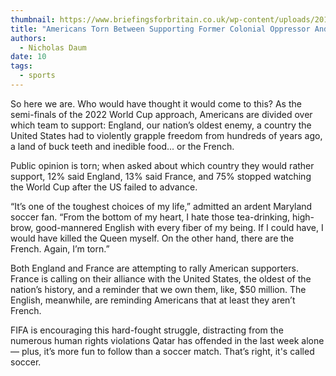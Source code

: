 ```yaml
---
thumbnail: https://www.briefingsforbritain.co.uk/wp-content/uploads/2018/06/brittain-and-france.jpg
title: "Americans Torn Between Supporting Former Colonial Oppressor And Century-Long Rival Or French In World Cup"
authors:
  - Nicholas Daum
date: 10
tags:
  - sports
---
```


So here we are. Who would have thought it would come to this? As the semi-finals of the 2022 World Cup approach, Americans are divided over which team to support: England, our nation’s oldest enemy, a country the United States had to violently grapple freedom from hundreds of years ago, a land of buck teeth and inedible food... or the French.

Public opinion is torn; when asked about which country they would rather support, 12% said England, 13% said France, and 75% stopped watching the World Cup after the US failed to advance.

“It’s one of the toughest choices of my life,” admitted an ardent Maryland soccer fan. “From the bottom of my heart, I hate those tea-drinking, high-brow, good-mannered English with every fiber of my being. If I could have, I would have killed the Queen myself. On the other hand, there are the French. Again, I’m torn.”

Both England and France are attempting to rally American supporters. France is calling on their alliance with the United States, the oldest of the nation’s history, and a reminder that we own them, like, $50 million. The English, meanwhile, are reminding Americans that at least they aren’t French.

FIFA is encouraging this hard-fought struggle, distracting from the numerous human rights violations Qatar has offended in the last week alone — plus, it’s more fun to follow than a soccer match. That’s right, it's called soccer.
